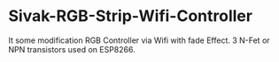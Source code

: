 # Sivak-RGB-Strip-Wifi-Controller
It some modification RGB Controller via Wifi with fade Effect. 3 N-Fet or NPN transistors used on ESP8266.
